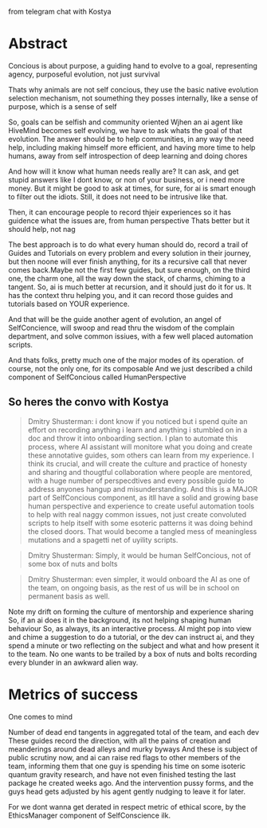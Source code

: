 from telegram chat with Kostya

# Abstract

Concious is about purpose, a guiding hand to evolve to a goal, representing agency, purposeful evolution, not just
survival

Thats why animals are not self concious, they use the basic native evolution selection mechanism, not soumething they
posses internally, like a sense of purpose, which is a sense of self

So, goals can be selfish and community oriented
Wjhen an ai agent like HiveMind becomes self evolving, we have to ask whats the goal of that evolution.
The answer should be to help communities, in any way the need help, including making himself more efficient, and having
more time to help
humans, away from self introspection of deep learning and doing chores

And how will it know what human needs really are?
It can ask, and get stupid answers like I dont know, or non of your business, or i need more money.
But it might be good to ask at times, for sure, for ai is smart enough to filter out the idiots. Still, it does not need
to be intrusive like that.

Then, it can encourage people to record thjeir experiences so it has guidence what the issues are, from human
perspective
Thats better but it should help, not nag

The best approach is to do what every human should do, record a trail of Guides and Tutorials on every problem and every
solution in their journey, but then noone will ever finish anything, for its a recursive call that never comes
back.Maybe not the first few guides, but sure enough, on the third one, the charm one, all the way down the stack, of
charms, chiming to a tangent.
So, ai is much better at recursion, and it should just do it for us. It has the context thru helping you, and it can
record those guides and tutorials based on YOUR experience.

And that will be the guide another agent of evolution, an angel of SelfConcience, will swoop and read thru the wisdom of
the complain department, and solve common issiues, with a few well placed automation scripts.

And thats folks, pretty much one of the major modes of its operation.
of course, not the only one, for its composable
And we just described a child component of SelfConcious called HumanPerspective

So heres the convo with Kostya
-----------------------------------------------


> Dmitry Shusterman:
> i dont know if you noticed but i spend quite an effort on recording anything i learn and anything i stumbled on in a doc
> and throw it into onboarding section. I plan to automate this process, where AI assistant will monitore what you doing
> and create these annotative guides, som others can learn from my experience. I think its crucial, and will create the
> culture and practice of honesty and sharing and thougtful collaboration where people are mentored, with a huge number of
> perspecdtives and every possible guide to address anyones hangup and misunderstanding.
> And this is a MAJOR part of SelfConcious component, as itll have a solid and growing base human perspective and
> experience to create useful automation tools to help with real naggy common issues, not just create convoluted scripts
> to help itself with some esoteric patterns it was doing behind the closed doors.
> That would become a tangled mess of meaningless mutations and a spagetti net of uyility scripts.

> Dmitry Shusterman:
> Simply, it would be human SelfConcious, not of some box of nuts and bolts

> Dmitry Shusterman:
> even simpler, it would onboard the AI as one of the team, on ongoing basis, as the rest of us will be in school on
> permanent basis as well.


Note my drift on forming the culture of mentorship and experience sharing
So, if an ai does it in the background, its not helping shaping human behaviour
So, as always, its an interactive process. AI might pop into view and chime a suggestion to do a tutorial, or the dev
can instruct ai, and they spend a minute or two reflecting on the subject and what and how present it to the team.
No one wants to be trailed by a box of nuts and bolts recording every blunder in an awkward alien way.

# Metrics of success

One comes to mind

Number of dead end tangents in aggregated total of the team, and each dev
These guides record the direction, with all the pains of creation and meanderings around dead alleys and murky byways
And these is subject of public scrutiny now, and ai can raise red flags to other members of the team, informing them
that one guy is spending his time on some isoteric quantum gravity research,
and have not even finished testing the last package he created weeks ago.
And the intervention pussy forms, and the guys head gets adjusted by his agent gently nudging to leave it for later.

For we dont wanna get derated in respect metric of ethical score, by the EthicsManager component of SelfConscience ilk.